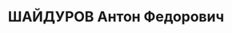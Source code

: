 ---
title: ШАЙДУРОВ Антон Федорович
description: '1909 г.р., место рождения: РСФСР, Свердловская обл., Ирбитский р-н,
  с. Скородумское, русский, прож.: Свердловская обл., Ирбитский р-н, с. Скородумское,
  работал: колхоз им. Сталина, бригадир.

  Арестован 3 сентября 1937 г., осужден 20 января 1938 г. Расстрелян 20 января 1938
  г.'
---